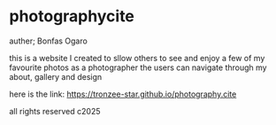 # photographycite
auther; Bonfas Ogaro

this is a website I created to sllow others to see and enjoy a few of my favourite photos as a photographer
the users can navigate through my about, gallery and design

here is the link: https://tronzee-star.github.io/photography.cite

all rights reserved c2025

